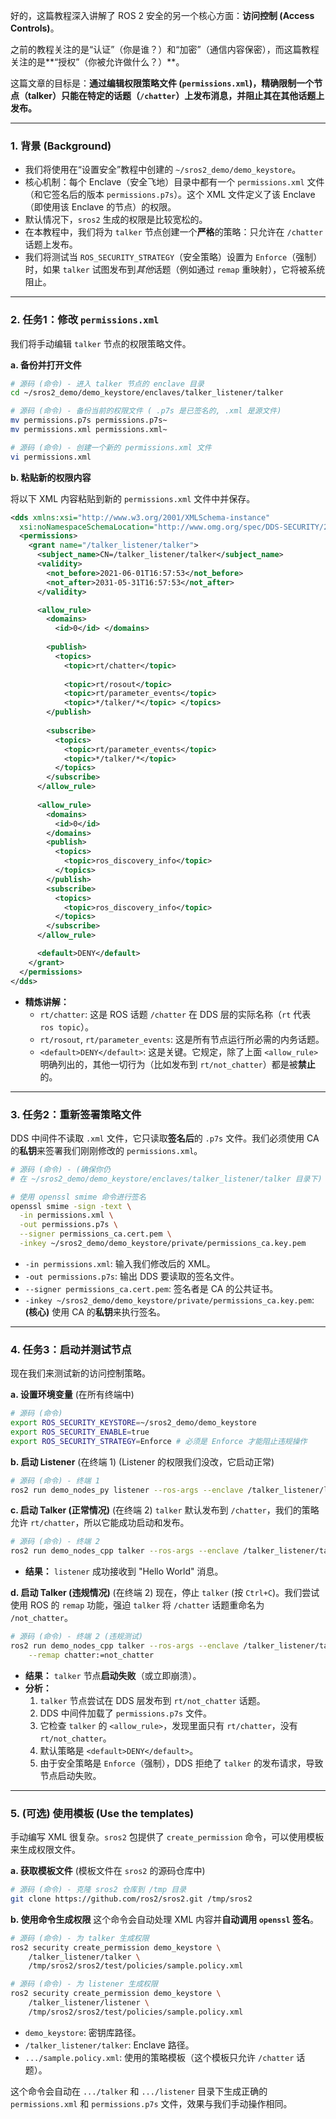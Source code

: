 好的，这篇教程深入讲解了 ROS 2 安全的另一个核心方面：**访问控制 (Access Controls)**。

之前的教程关注的是“认证”（你是谁？）和“加密”（通信内容保密），而这篇教程关注的是\*\*“授权”（你被允许做什么？）\*\*。

这篇文章的目标是：**通过编辑权限策略文件 (`permissions.xml`)，精确限制一个节点（talker）只能在特定的话题（`/chatter`）上发布消息，并阻止其在其他话题上发布。**

-----

### 1\. 背景 (Background)

  * 我们将使用在“设置安全”教程中创建的 `~/sros2_demo/demo_keystore`。
  * 核心机制：每个 Enclave（安全飞地）目录中都有一个 `permissions.xml` 文件（和它签名后的版本 `permissions.p7s`）。这个 XML 文件定义了该 Enclave（即使用该 Enclave 的节点）的权限。
  * 默认情况下，`sros2` 生成的权限是比较宽松的。
  * 在本教程中，我们将为 `talker` 节点创建一个**严格**的策略：只允许在 `/chatter` 话题上发布。
  * 我们将测试当 `ROS_SECURITY_STRATEGY`（安全策略）设置为 `Enforce`（强制）时，如果 `talker` 试图发布到*其他*话题（例如通过 `remap` 重映射），它将被系统阻止。

-----

### 2\. 任务1：修改 `permissions.xml`

我们将手动编辑 `talker` 节点的权限策略文件。

**a. 备份并打开文件**

```bash
# 源码 (命令) - 进入 talker 节点的 enclave 目录
cd ~/sros2_demo/demo_keystore/enclaves/talker_listener/talker

# 源码 (命令) - 备份当前的权限文件 ( .p7s 是已签名的, .xml 是源文件)
mv permissions.p7s permissions.p7s~
mv permissions.xml permissions.xml~

# 源码 (命令) - 创建一个新的 permissions.xml 文件
vi permissions.xml
```

**b. 粘贴新的权限内容**

将以下 XML 内容粘贴到新的 `permissions.xml` 文件中并保存。

```xml
<dds xmlns:xsi="http://www.w3.org/2001/XMLSchema-instance"
  xsi:noNamespaceSchemaLocation="http://www.omg.org/spec/DDS-SECURITY/20170901/omg_shared_ca_permissions.xsd">
  <permissions>
    <grant name="/talker_listener/talker">
      <subject_name>CN=/talker_listener/talker</subject_name>
      <validity>
        <not_before>2021-06-01T16:57:53</not_before>
        <not_after>2031-05-31T16:57:53</not_after>
      </validity>

      <allow_rule>
        <domains>
          <id>0</id> </domains>
        
        <publish>
          <topics>
            <topic>rt/chatter</topic> 
            
            <topic>rt/rosout</topic>
            <topic>rt/parameter_events</topic>
            <topic>*/talker/*</topic> </topics>
        </publish>
        
        <subscribe>
          <topics>
            <topic>rt/parameter_events</topic>
            <topic>*/talker/*</topic>
          </topics>
        </subscribe>
      </allow_rule>
      
      <allow_rule>
        <domains>
          <id>0</id>
        </domains>
        <publish>
          <topics>
            <topic>ros_discovery_info</topic>
          </topics>
        </publish>
        <subscribe>
          <topics>
            <topic>ros_discovery_info</topic>
          </topics>
        </subscribe>
      </allow_rule>

      <default>DENY</default>
    </grant>
  </permissions>
</dds>
```

  * **精炼讲解：**
      * `rt/chatter`: 这是 ROS 话题 `/chatter` 在 DDS 层的实际名称（`rt` 代表 `ros topic`）。
      * `rt/rosout`, `rt/parameter_events`: 这是所有节点运行所必需的内务话题。
      * `<default>DENY</default>`: 这是关键。它规定，除了上面 `<allow_rule>` 明确列出的，其他一切行为（比如发布到 `rt/not_chatter`）都是被**禁止**的。

-----

### 3\. 任务2：重新签署策略文件

DDS 中间件不读取 `.xml` 文件，它只读取**签名后**的 `.p7s` 文件。我们必须使用 CA 的**私钥**来签署我们刚刚修改的 `permissions.xml`。

```bash
# 源码 (命令) - (确保你仍
# 在 ~/sros2_demo/demo_keystore/enclaves/talker_listener/talker 目录下)

# 使用 openssl smime 命令进行签名
openssl smime -sign -text \
  -in permissions.xml \
  -out permissions.p7s \
  --signer permissions_ca.cert.pem \
  -inkey ~/sros2_demo/demo_keystore/private/permissions_ca.key.pem
```

  * `-in permissions.xml`: 输入我们修改后的 XML。
  * `-out permissions.p7s`: 输出 DDS 要读取的签名文件。
  * `--signer permissions_ca.cert.pem`: 签名者是 CA 的公共证书。
  * `-inkey ~/sros2_demo/demo_keystore/private/permissions_ca.key.pem`: **(核心)** 使用 CA 的**私钥**来执行签名。

-----

### 4\. 任务3：启动并测试节点

现在我们来测试新的访问控制策略。

**a. 设置环境变量** (在所有终端中)

```bash
# 源码 (命令)
export ROS_SECURITY_KEYSTORE=~/sros2_demo/demo_keystore
export ROS_SECURITY_ENABLE=true
export ROS_SECURITY_STRATEGY=Enforce # 必须是 Enforce 才能阻止违规操作
```

**b. 启动 Listener** (在终端 1)
(Listener 的权限我们没改，它启动正常)

```bash
# 源码 (命令) - 终端 1
ros2 run demo_nodes_py listener --ros-args --enclave /talker_listener/listener
```

**c. 启动 Talker (正常情况)** (在终端 2)
`talker` 默认发布到 `/chatter`，我们的策略允许 `rt/chatter`，所以它能成功启动和发布。

```bash
# 源码 (命令) - 终端 2
ros2 run demo_nodes_cpp talker --ros-args --enclave /talker_listener/talker
```

  * **结果：** `listener` 成功接收到 "Hello World" 消息。

**d. 启动 Talker (违规情况)** (在终端 2)
现在，停止 `talker` (按 `Ctrl+C`)。我们尝试使用 ROS 的 `remap` 功能，强迫 `talker` 将 `/chatter` 话题重命名为 `/not_chatter`。

```bash
# 源码 (命令) - 终端 2 (违规测试)
ros2 run demo_nodes_cpp talker --ros-args --enclave /talker_listener/talker \
    --remap chatter:=not_chatter
```

  * **结果：** `talker` 节点**启动失败**（或立即崩溃）。
  * **分析：**
    1.  `talker` 节点尝试在 DDS 层发布到 `rt/not_chatter` 话题。
    2.  DDS 中间件加载了 `permissions.p7s` 文件。
    3.  它检查 `talker` 的 `<allow_rule>`，发现里面只有 `rt/chatter`，没有 `rt/not_chatter`。
    4.  默认策略是 `<default>DENY</default>`。
    5.  由于安全策略是 `Enforce`（强制），DDS 拒绝了 `talker` 的发布请求，导致节点启动失败。

-----

### 5\. (可选) 使用模板 (Use the templates)

手动编写 XML 很复杂。`sros2` 包提供了 `create_permission` 命令，可以使用模板来生成权限文件。

**a. 获取模板文件**
(模板文件在 `sros2` 的源码仓库中)

```bash
# 源码 (命令) - 克隆 sros2 仓库到 /tmp 目录
git clone https://github.com/ros2/sros2.git /tmp/sros2
```

**b. 使用命令生成权限**
这个命令会自动处理 XML 内容并**自动调用 `openssl` 签名**。

```bash
# 源码 (命令) - 为 talker 生成权限
ros2 security create_permission demo_keystore \
    /talker_listener/talker \
    /tmp/sros2/sros2/test/policies/sample.policy.xml

# 源码 (命令) - 为 listener 生成权限
ros2 security create_permission demo_keystore \
    /talker_listener/listener \
    /tmp/sros2/sros2/test/policies/sample.policy.xml
```

  * `demo_keystore`: 密钥库路径。
  * `/talker_listener/talker`: Enclave 路径。
  * `.../sample.policy.xml`: 使用的策略模板（这个模板只允许 `/chatter` 话题）。

这个命令会自动在 `.../talker` 和 `.../listener` 目录下生成正确的 `permissions.xml` 和 `permissions.p7s` 文件，效果与我们手动操作相同。